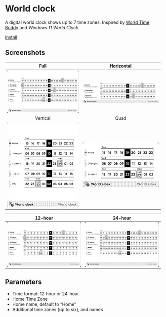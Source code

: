 # World clock

A digital world clock shows up to 7 time zones. Inspired by [World Time Buddy](https://www.worldtimebuddy.com/) and _Windows 11 World Clock_.

[Install](https://usetrmnl.com/recipes/153664)

## Screenshots

| Full | Horizontal |
| :---: | :---: |
| ![Screenshot](./images/f.png) | ![Screenshot](./images/h.png) |
| Vertical | Quad |
| ![Screenshot](./images/v.png) | ![Screenshot](./images/q.png) |

| 12-hour | 24-hour |
| :---: | :---: |
| ![Screenshot](./images/h12-f.png) | ![Screenshot](./images/h23-f.png) |

## Parameters

- Time format: 12-hour or 24-hour
- Home Time Zone
- Home name, default to “Home”
- Additional time zones (up to six), and names
